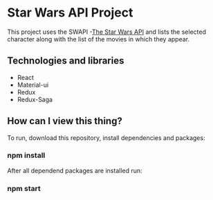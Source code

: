 # Star Wars API Project

This project uses the SWAPI -[The Star Wars API](https://swapi.dev/) and lists the selected character along with the list of the movies in which they appear.

## Technologies and libraries

- React
- Material-ui
- Redux
- Redux-Saga

## How can I view this thing?

To run, download this repository, install dependencies and packages:

###  npm install

After all dependend packages are installed run:

### npm start 
